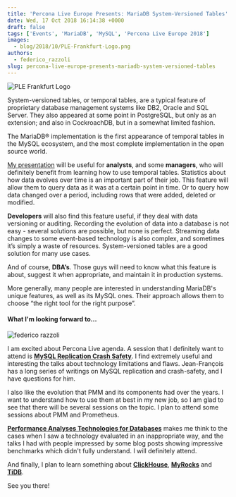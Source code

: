 ```yaml
---
title: 'Percona Live Europe Presents: MariaDB System-Versioned Tables'
date: Wed, 17 Oct 2018 16:14:38 +0000
draft: false
tags: ['Events', 'MariaDB', 'MySQL', 'Percona Live Europe 2018']
images:
  - blog/2018/10/PLE-Frankfurt-Logo.png
authors:
  - federico_razzoli
slug: percona-live-europe-presents-mariadb-system-versioned-tables
---
```


![PLE Frankfurt Logo](blog/2018/10/PLE-Frankfurt-Logo.png)

System-versioned tables, or temporal tables, are a typical feature of proprietary database management systems like DB2, Oracle and SQL Server. They also appeared at some point in PostgreSQL, but only as an extension; and also in CockroachDB, but in a somewhat limited fashion. 

The MariaDB® implementation is the first appearance of temporal tables in the MySQL ecosystem, and the most complete implementation in the open source world. 

[My presentation](https://www.percona.com/live/e18/sessions/mariadb-system-versioned-tables) will be useful for **analysts**, and some **managers**, who will definitely benefit from learning how to use temporal tables. Statistics about how data evolves over time is an important part of their job. This feature will allow them to query data as it was at a certain point in time. Or to query how data changed over a period, including rows that were added, deleted or modified. 

**Developers** will also find this feature useful, if they deal with data versioning or auditing. Recording the evolution of data into a database is not easy - several solutions are possible, but none is perfect. Streaming data changes to some event-based technology is also complex, and sometimes it’s simply a waste of resources. System-versioned tables are a good solution for many use cases. 

And of course, **DBA’s**. Those guys will need to know what this feature is about, suggest it when appropriate, and maintain it in production systems. 

More generally, many people are interested in understanding MariaDB's unique features, as well as its MySQL ones. Their approach allows them to choose “the right tool for the right purpose”.

#### What I'm looking forward to...

![federico razzoli](blog/2018/10/federico-razzoli.jpg)

I am excited about Percona Live agenda. A session that I definitely want to attend is **[MySQL Replication Crash Safety](https://www.percona.com/live/e18/sessions/demystifying-mysql-replication-crash-safety)**. I find extremely useful and interesting the talks about technology limitations and flaws. Jean-François has a long series of writings on MySQL replication and crash-safety, and I have questions for him. 

I also like the evolution that PMM and its components had over the years. I want to understand how to use them at best in my new job, so I am glad to see that there will be several sessions on the topic. I plan to attend some sessions about PMM and Prometheus. 

**[Performance Analyses Technologies for Databases](https://www.percona.com/live/e18/sessions/performance-analyses-technologies-for-databases)** makes me think to the cases when I saw a technology evaluated in an inappropriate way, and the talks I had with people impressed by some blog posts showing impressive benchmarks which didn't fully understand. I will definitely attend. 

And finally, I plan to learn something about **[ClickHouse](https://www.percona.com/live/e18/sessions/advanced-features-of-clickhouse)**, [**MyRocks**](https://www.percona.com/live/e18/sessions/myrocks-production-case-studies-at-facebook) and [**TiDB**](https://www.percona.com/live/e18/sessions/tidb-distributed-horizontally-scalable-mysql-compatible). 

See you there!